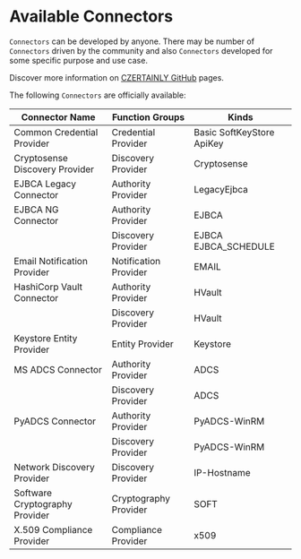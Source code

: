 # Available Connectors

`Connectors` can be developed by anyone. There may be number of `Connectors` driven by the community and also `Connectors` developed for some specific purpose and use case.

Discover more information on [CZERTAINLY GitHub](https://github.com/3KeyCompany/CZERTAINLY) pages.

The following `Connectors` are officially available:

| Connector Name                 | Function Groups                                  | Kinds                                                                                                      |
|--------------------------------|--------------------------------------------------|------------------------------------------------------------------------------------------------------------|
| Common Credential Provider     | <span class="badge">Credential Provider</span>   | <span class="badge">Basic</span> <span class="badge">SoftKeyStore</span> <span class="badge">ApiKey</span> |
| Cryptosense Discovery Provider | <span class="badge">Discovery Provider</span>    | <span class="badge">Cryptosense</span>                                                                     |
| EJBCA Legacy Connector         | <span class="badge">Authority Provider</span>    | <span class="badge">LegacyEjbca</span>                                                                     |
| EJBCA NG Connector             | <span class="badge">Authority Provider</span>    | <span class="badge">EJBCA</span>                                                                           |
|                                | <span class="badge">Discovery Provider</span>    | <span class="badge">EJBCA</span> <span class="badge">EJBCA_SCHEDULE</span>                                 |
| Email Notification Provider    | <span class="badge">Notification Provider</span> | <span class="badge">EMAIL</span>                                                                           |
| HashiCorp Vault Connector      | <span class="badge">Authority Provider</span>    | <span class="badge">HVault</span>                                                                          |
|                                | <span class="badge">Discovery Provider</span>    | <span class="badge">HVault</span>                                                                          |
| Keystore Entity Provider       | <span class="badge">Entity Provider</span>       | <span class="badge">Keystore</span>                                                                        |
| MS ADCS Connector              | <span class="badge">Authority Provider</span>    | <span class="badge">ADCS</span>                                                                            |
|                                | <span class="badge">Discovery Provider</span>    | <span class="badge">ADCS</span>                                                                            |
| PyADCS Connector               | <span class="badge">Authority Provider</span>    | <span class="badge">PyADCS-WinRM</span>                                                                    |
|                                | <span class="badge">Discovery Provider</span>    | <span class="badge">PyADCS-WinRM</span>                                                                    |
| Network Discovery Provider     | <span class="badge">Discovery Provider</span>    | <span class="badge">IP-Hostname</span>                                                                     |
| Software Cryptography Provider | <span class="badge">Cryptography Provider</span> | <span class="badge">SOFT</span>                                                                            |
| X.509 Compliance Provider      | <span class="badge">Compliance Provider</span>   | <span class="badge">x509</span>                                                                            |
